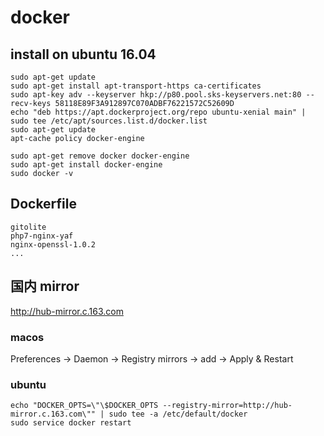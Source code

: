 # docker

## install on ubuntu 16.04
    sudo apt-get update  
    sudo apt-get install apt-transport-https ca-certificates  
    sudo apt-key adv --keyserver hkp://p80.pool.sks-keyservers.net:80 --recv-keys 58118E89F3A912897C070ADBF76221572C52609D
    echo "deb https://apt.dockerproject.org/repo ubuntu-xenial main" | sudo tee /etc/apt/sources.list.d/docker.list
    sudo apt-get update
    apt-cache policy docker-engine
    
    sudo apt-get remove docker docker-engine
    sudo apt-get install docker-engine
    sudo docker -v
  
## Dockerfile
    gitolite
    php7-nginx-yaf
    nginx-openssl-1.0.2
    ...

## 国内 mirror
http://hub-mirror.c.163.com

### macos
Preferences -> Daemon -> Registry mirrors -> add -> Apply & Restart

### ubuntu
    echo "DOCKER_OPTS=\"\$DOCKER_OPTS --registry-mirror=http://hub-mirror.c.163.com\"" | sudo tee -a /etc/default/docker
    sudo service docker restart
